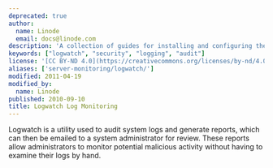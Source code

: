 ```yaml
---
deprecated: true
author:
  name: Linode
  email: docs@linode.com
description: 'A collection of guides for installing and configuring the Logwatch utility.'
keywords: ["logwatch", "security", "logging", "audit"]
license: '[CC BY-ND 4.0](https://creativecommons.org/licenses/by-nd/4.0)'
aliases: ['server-monitoring/logwatch/']
modified: 2011-04-19
modified_by:
  name: Linode
published: 2010-09-10
title: Logwatch Log Monitoring
---
```


Logwatch is a utility used to audit system logs and generate reports, which can then be emailed to a system administrator for review. These reports allow administrators to monitor potential malicious activity without having to examine their logs by hand.

